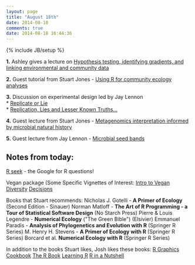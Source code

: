 ```yaml
---
layout: page
title: "August 18th"
date: 2014-08-18
comments: true
date: 2014-08-18 16:44:36
---
```

{% include JB/setup %}

**1.** Ashley gives a lecture on [Hypothesis testing, identifying gradients, and linking environmental and community data](https://github.com/edamame-course/docs/blob/gh-pages/extra/Presentations/2014-08-18-AM_Ashley_Lecture4.pdf?raw=true)

**2.** Guest tutorial from Stuart Jones - [Using R for community ecology analyses](https://edamame-course.github.io/docs/introduction_to_R_SEJones.html)

**3.** Discussion on experimental design led by Jay Lennon  
	* [Replicate or Lie](https://github.com/edamame-course/docs/blob/gh-pages/extra/PDFs/Prosser_EM_2010.pdf?raw=true)  
	* [Replication, Lies and Lesser Known Truths...](https://github.com/edamame-course/docs/blob/gh-pages/extra/PDFs/Lennon_EM_2011.pdf?raw=true)  

**4.** Guest lecture from Stuart Jones - [Metagenomics interpretation informed by microbial natural history](https://github.com/edamame-course/docs/blob/gh-pages/extra/Presentations/2014-08-18-Jones_edamame.pdf?raw=true)

**5.** Guest lecture from Jay Lennon - [Microbial seed bands](https://github.com/edamame-course/docs/blob/gh-pages/extra/Presentations/2014-08-18-EDAMAME_Lennon.pdf?raw=true)

## Notes from today:

[R seek](http://www.rseek.org/) - the Google for R questions! 

Vegan package (Some Specific Vignettes of Interest: 
[Intro to Vegan](http://cran.r-project.org/web/packages/vegan/vignettes/intro-vegan.pdf)
[Diversity](http://cran.r-project.org/web/packages/vegan/vignettes/diversity-vegan.pdf)
[Decisions](http://cran.r-project.org/web/packages/vegan/vignettes/decision-vegan.pdf)

Books that Stuart recommends:
	Nicholas J. Gotelli - **A Primer of Ecology** (Second Edition - Sinauer)
	Norman Matloff - **The Art of R Programming - a Tour of Statistical Software Design** (No Starch Press)
	Pierre & Louis Legendre - **Numerical Ecology** ("The Green Bible") (Elsivier)
	Emmanuel Paradis - **Analysis of Phylogenetics and Evolution with R** (Springer R Series)
	M. Henry H. Stevens - **A Primer of Ecology with R** (Springer R Series)
	Borcard et al. **Numerical Ecology with R** (Springer R Series)

In addition to the books Stuart likes, Josh likes these books:
	[R Graphics Cookbook](http://shop.oreilly.com/product/0636920023135.do)
	[The R Book](http://www.amazon.com/The-Book-Michael-J-Crawley/dp/0470973927)
	[Learning R](http://shop.oreilly.com/product/0636920028352.do)
	[R in a Nutshell](http://shop.oreilly.com/product/9780596801717.do)